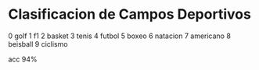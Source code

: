 # Clasificacion de Campos Deportivos

0 golf
1 f1
2 basket
3 tenis
4 futbol
5 boxeo
6 natacion
7 americano
8 beisball
9 ciclismo

acc 94%
